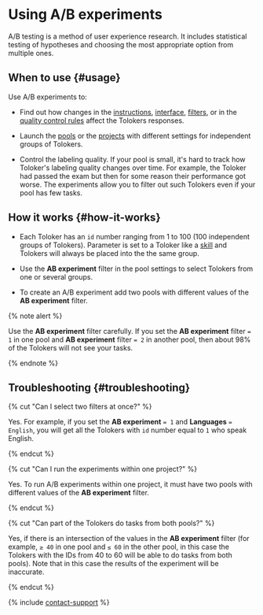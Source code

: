 # Using A/B experiments

A/B testing is a method of user experience research. It includes statistical testing of hypotheses and choosing the most appropriate option from multiple ones.

## When to use {#usage}

Use A/B experiments to:

- Find out how changes in the [instructions](instruction.md), [interface](../../template-builder/quickstart.md#interface), [filters](../../glossary.md#filters), or in the [quality control rules](../../glossary.md#quality-control-rule) affect the Tolokers responses.

- Launch the [pools](../../glossary.md#pool) or the [projects](../../glossary.md#project) with different settings for independent groups of Tolokers.

- Control the labeling quality. If your pool is small, it's hard to track how Toloker's labeling quality changes over time. For example, the Toloker had passed the exam but then for some reason their performance got worse. The experiments allow you to filter out such Tolokers even if your pool has few tasks.

## How it works {#how-it-works}

- Each Toloker has an `id` number ranging from 1 to 100 (100 independent groups of Tolokers). Parameter is set to a Toloker like a [skill](../../glossary.md#skill) and Tolokers will always be placed into the the same group.

- Use the **AB experiment** filter in the pool settings to select Tolokers from one or several groups.

- To create an A/B experiment add two pools with different values of the **AB experiment** filter.

{% note alert %}

Use the **AB experiment** filter carefully. If you set the **AB experiment** filter `= 1` in one pool and **AB experiment** filter `= 2` in another pool, then about 98% of the Tolokers will not see your tasks.

{% endnote %}

## Troubleshooting {#troubleshooting}

{% cut "Can I select two filters at once?" %}

Yes. For example, if you set the **AB experiment** `= 1` and **Languages** `= English`, you will get all the Tolokers with `id` number equal to `1` who speak English.

{% endcut %}

{% cut "Can I run the experiments within one project?" %}

Yes. To run A/B experiments within one project, it must have two pools with different values of the **AB experiment** filter.

{% endcut %}

{% cut "Can part of the Tolokers do tasks from both pools?" %}

Yes, if there is an intersection of the values in the **AB experiment** filter (for example, `≥ 40` in one pool and `≤ 60` in the other pool, in this case the Tolokers with the IDs from 40 to 60 will be able to do tasks from both pools). Note that in this case the results of the experiment will be inaccurate.

{% endcut %}

{% include [contact-support](../_includes/contact-support.md) %}